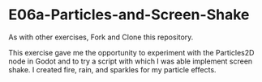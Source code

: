 # E06a-Particles-and-Screen-Shake

As with other exercises, Fork and Clone this repository.

This exercise gave me the opportunity to experiment with the Particles2D node in Godot and to try a script with which I was able implement screen shake. I created fire, rain, and sparkles for my particle effects.
